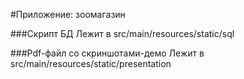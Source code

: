 #Приложение: зоомагазин

###Скрипт БД
Лежит в src/main/resources/static/sql

###Pdf-файл со скриншотами-демо
Лежит в src/main/resources/static/presentation
